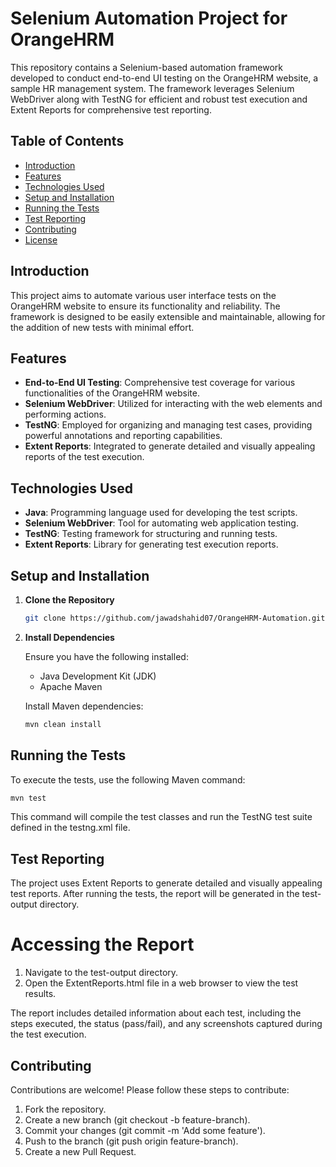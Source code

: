 # Selenium Automation Project for OrangeHRM

This repository contains a Selenium-based automation framework developed to conduct end-to-end UI testing on the OrangeHRM website, a sample HR management system. The framework leverages Selenium WebDriver along with TestNG for efficient and robust test execution and Extent Reports for comprehensive test reporting.

## Table of Contents
- [Introduction](#introduction)
- [Features](#features)
- [Technologies Used](#technologies-used)
- [Setup and Installation](#setup-and-installation)
- [Running the Tests](#running-the-tests)
- [Test Reporting](#test-reporting)
- [Contributing](#contributing)
- [License](#license)

## Introduction

This project aims to automate various user interface tests on the OrangeHRM website to ensure its functionality and reliability. The framework is designed to be easily extensible and maintainable, allowing for the addition of new tests with minimal effort.

## Features

- **End-to-End UI Testing**: Comprehensive test coverage for various functionalities of the OrangeHRM website.
- **Selenium WebDriver**: Utilized for interacting with the web elements and performing actions.
- **TestNG**: Employed for organizing and managing test cases, providing powerful annotations and reporting capabilities.
- **Extent Reports**: Integrated to generate detailed and visually appealing reports of the test execution.

## Technologies Used

- **Java**: Programming language used for developing the test scripts.
- **Selenium WebDriver**: Tool for automating web application testing.
- **TestNG**: Testing framework for structuring and running tests.
- **Extent Reports**: Library for generating test execution reports.

## Setup and Installation

1. **Clone the Repository**

   ```bash
   git clone https://github.com/jawadshahid07/OrangeHRM-Automation.git
   ```
2. **Install Dependencies**

   Ensure you have the following installed:
    
    - Java Development Kit (JDK)
    - Apache Maven
      
   Install Maven dependencies:

   ```bash
   mvn clean install
   ```

## Running the Tests

To execute the tests, use the following Maven command:

```bash
mvn test
```

This command will compile the test classes and run the TestNG test suite defined in the testng.xml file.

## Test Reporting

The project uses Extent Reports to generate detailed and visually appealing test reports. After running the tests, the report will be generated in the test-output directory.

# Accessing the Report

1. Navigate to the test-output directory.
2. Open the ExtentReports.html file in a web browser to view the test results.

The report includes detailed information about each test, including the steps executed, the status (pass/fail), and any screenshots captured during the test execution.

## Contributing

Contributions are welcome! Please follow these steps to contribute:

1. Fork the repository.
2. Create a new branch (git checkout -b feature-branch).
3. Commit your changes (git commit -m 'Add some feature').
4. Push to the branch (git push origin feature-branch).
5. Create a new Pull Request.
